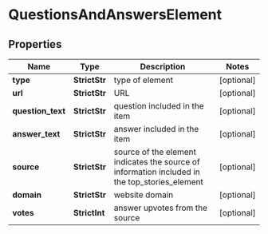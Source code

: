 # QuestionsAndAnswersElement


## Properties

| Name | Type | Description | Notes |
|------------ | ------------- | ------------- | -------------|
**type** | **StrictStr** | type of element |[optional]|
**url** | **StrictStr** | URL |[optional]|
**question_text** | **StrictStr** | question included in the item |[optional]|
**answer_text** | **StrictStr** | answer included in the item |[optional]|
**source** | **StrictStr** | source of the element<br>indicates the source of information included in the top_stories_element |[optional]|
**domain** | **StrictStr** | website domain |[optional]|
**votes** | **StrictInt** | answer upvotes from the source |[optional]|
